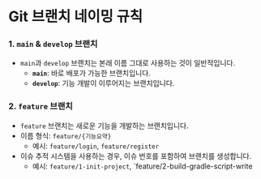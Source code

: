 # Git 브랜치 네이밍 규칙

### 1. `main` & `develop` 브랜치
- `main`과 `develop` 브랜치는 본래 이름 그대로 사용하는 것이 일반적입니다.
  - **`main`**: 바로 배포가 가능한 브랜치입니다.
  - **`develop`**: 기능 개발이 이루어지는 브랜치입니다.

### 2. `feature` 브랜치
- `feature` 브랜치는 새로운 기능을 개발하는 브랜치입니다.
- 이름 형식: `feature/{기능요약}`
  - 예시: `feature/login`, `feature/register`
- 이슈 추적 시스템을 사용하는 경우, 이슈 번호를 포함하여 브랜치를 생성합니다.
  - 예시: `feature/1-init-project`, `feature/2-build-gradle-script-write
